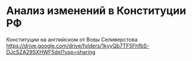 # Анализ изменений в Конституции РФ

Конституции на английском от Вовы Селиверстова
https://drive.google.com/drive/folders/1kyyQb7TF5FhfbS-DJcSZA29SXHWF5dxI?usp=sharing
